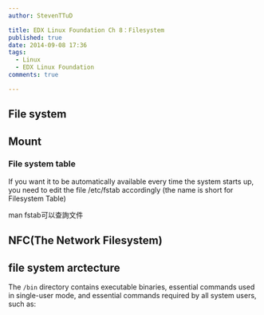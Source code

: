 ```yaml
---
author: StevenTTuD

title: EDX Linux Foundation Ch 8：Filesystem
published: true
date: 2014-09-08 17:36
tags:
  - Linux
  - EDX Linux Foundation
comments: true

---
```

## File system

## Mount


### File system table
 If you want it to be automatically available every time the system starts up, you need to edit the file /etc/fstab accordingly (the name is short for Filesystem Table)

 man fstab可以查詢文件

## NFC(The Network Filesystem)

## file system arctecture

The `/bin` directory contains executable binaries, essential commands used in single-user mode, and essential commands required by all system users, such as: